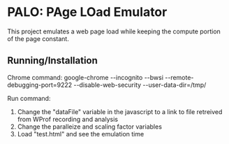 PALO: PAge LOad Emulator
==========
This project emulates a web page load while keeping the compute portion of the page constant.


Running/Installation
----------

Chrome command:
google-chrome --incognito --bwsi --remote-debugging-port=9222 --disable-web-security --user-data-dir=/tmp/

Run command:
1. Change the "dataFile" variable in the javascript to a link to file retreived from WProf recording and analysis
2. Change the paralleize and scaling factor variables
3. Load "test.html" and see the emulation time
